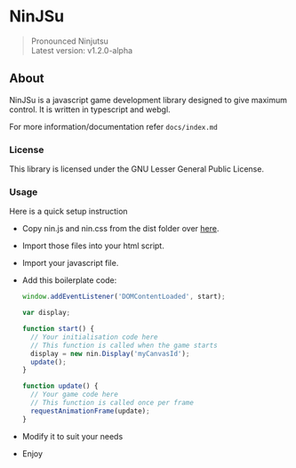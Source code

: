 # NinJSu

> Pronounced Ninjutsu\
> Latest version: v1.2.0-alpha

## About

NinJSu is a javascript game development library designed to give maximum control.
It is written in typescript and webgl.

For more information/documentation refer `docs/index.md`

### License

This library is licensed under the GNU Lesser General Public License.

### Usage

Here is a quick setup instruction

- Copy nin.js and nin.css from the dist folder over [here](https://github.com/dragsbruh/ninjsu/).
- Import those files into your html script.
- Import your javascript file.
- Add this boilerplate code:

  ```javascript
  window.addEventListener('DOMContentLoaded', start);
  
  var display;

  function start() {
    // Your initialisation code here
    // This function is called when the game starts
    display = new nin.Display('myCanvasId');
    update();
  }

  function update() {
    // Your game code here
    // This function is called once per frame
    requestAnimationFrame(update);
  }
  ```

- Modify it to suit your needs
- Enjoy
